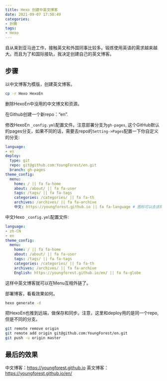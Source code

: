 ```yaml
---
title: Hexo 创建中英文博客
date: 2021-09-07 17:50:49
categories:
- 折腾
tags:
- Hexo
---
```


自从来到亚马逊工作，接触英文和外国同事比较多。锻炼使用英语的需求越来越大。而且为了和国际接轨，我决定创建自己的英文博客。

## 步骤

以中文博客为模版，创建英文博客。
```bash
cp -r Hexo HexoEn
```

<!-- more -->

删除HexoEn中没用的中文博文和资源。

在Github创建一个新repo：“en”.

修改HexoEn `_config.yml`配置文件。注意部署分支为`gh-pages`, 这个GitHub默认的pages分支，如果不同的话，需要去repo的`Setting->Pages`配置一下你自定义的分支:
```yml
language: 
- en
deploy:
  type: git
  repo: git@github.com:YoungForest/en.git
  branch: gh-pages
theme_config:
  menu:
    home: / || fa fa-home
    about: /about/ || fa fa-user
    tags: /tags/ || fa fa-tags
    categories: /categories/ || fa fa-th
    archives: /archives/ || fa fa-archive
    中文: https://youngforest.github.io || fa fa-language # 图标可以去该网站搜索：https://fontawesome.com/v4.7/icons/
```

中文Hexo `_config.yml`配置文件:
```yml
language: 
- zh-CN
- en
theme_config:
  menu:
    home: / || fa fa-home
    about: /about/ || fa fa-user
    tags: /tags/ || fa fa-tags
    categories: /categories/ || fa fa-th
    archives: /archives/ || fa fa-archive
    English: https://youngforest.github.io/en/ || fa fa-globe
```

这样中英文博客就可以在Menu互相外链了。

部署博客，看看效果如何。
```bash
hexo generate -d
```

把HexoEn也推到远端，做保存和同步。注意，这里和deploy用的是同一个repo, 但是不同的分支。
```bash
git remote remove origin
git remote add origin git@github.com:YoungForest/en.git
git push -u origin master
```

## 最后的效果

中文博客：https://youngforest.github.io
英文博客：https://youngforest.github.io/en/